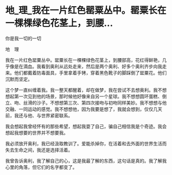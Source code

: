 # 地_理_我在一片红色罂粟丛中。罂粟长在一棵棵绿色花茎上，到腰...

你是我一切的一切

地　理

我在一片红色罂粟丛中。罂粟长在一棵棵绿色花茎上，到腰部高，花红得鲜艳，几乎像是在滴血。我看到奥利从远处走来，然后是两个奥利、好多个奥利齐步向我走来。他们都戴着防毒面具，手里拿着手铐，穿着黑色靴子的脚踩倒了罂粟花。他们沉默而坚定。

这个梦一直纠缠着我。我一整天都醒着，却在做梦，我在尝试不去想奥利。我不想想起第一次见到他的场景，那时候他好像来自另一个星球。我不想想圆环蛋糕、倒立、吻、丝滑的沙子。不想想第三次、第四次接吻与初吻同样美妙。我不想想与他交融、一同运动的感觉。我不想想他，因为我要是想了，我就会想到，仅仅几天前，我还与他、与世界紧密联系。

我会想起我曾经怀有的那些希望，想起我耍了自己，骗自己相信我是个奇迹。我会想起我想要的世界并不想要我。

我必须放开奥利，我已经汲取教训了。爱能杀掉你，在活着和去外面的世界生活而失去生命之间，我还是选择活着。

我曾告诉奥利，我了解自己的心，这是我最了解的东西，这句话是真的。我了解我心里的角落，但它们的名字都变了。